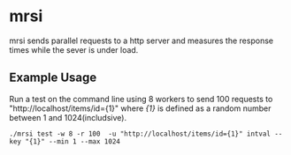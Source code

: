 # mrsi

mrsi sends parallel requests to a http server and measures the response times while the sever is under load.  

## Example Usage

Run a test on the command line using 8 workers to send 100 requests to "http://localhost/items/id={1}"
where _{1}_ is defined as a random number between 1 and 1024(includsive).

```
./mrsi test -w 8 -r 100  -u "http://localhost/items/id={1}" intval --key "{1}" --min 1 --max 1024
```

